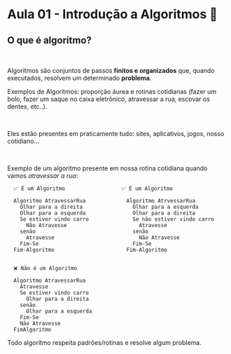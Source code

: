 <h1>Aula 01 - Introdução a Algoritmos 💭</h1>

<h2>O que é algoritmo?</h2>

<br>

<p>
  Algoritmos são conjuntos de passos <strong>finitos e organizados</strong> que, quando
  executados, resolvem um determinado <strong>problema</strong>.

  <br>

  Exemplos de Algoritmos: proporção áurea e rotinas cotidianas (fazer um bolo,
  fazer um saque no caixa eletrônico, atravessar a rua, escovar os dentes, etc..). 

  <br>

  Eles estão presentes em praticamente tudo: sites, aplicativos, jogos, nosso cotidiano...

  <br>

  Exemplo de um algoritmo presente em nossa rotina cotidiana quando vamos <em>atravessar a rua</em>:
</p>

````
  ✅ É um Algoritmo                  ✅ É um Algoritmo

  Algoritmo AtravessarRua             Algoritmo AtrvessarRua
    Olhar para a direita                Olhar para a esquerda
    Olhar para a esquerda               Olhar para a direita
    Se estiver vindo carro              Se não estiver vindo carro
      Não Atravesse                       Atravesse
    senão                               senão
      Atravesse                           Não Atravesse
    Fim-Se                              Fim-Se
  Fim-Algoritmo                       Fim-Algoritmo


  ❌ Não é um Algoritmo

  Algoritmo AtravessarRua
    Atravesse
    Se estiver vindo carro
      Olhar para a direita
    senão
      Olhar para a esquerda
    Fim-Se
    Não Atravesse
  FimAlgoritmo
````

<p>
  Todo algoritmo respeita padrões/rotinas e resolve algum problema.
</p>